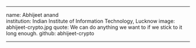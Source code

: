 ---

name: Abhijeet anand		
institution: Indian Institute of Information Technology, Lucknow
image: abhijeet-crypto.jpg
quote: We can do anything we want to if we stick to it long enough.
github: abhijeet-crypto

---
